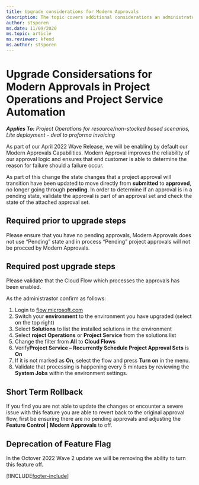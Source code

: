 ```yaml
---
title: Upgrade considerations for Modern Approvals
description: The topic covers additional considerations an administrator should follow when enablding modern approvals as part of Wave 1 2022
author: stsporen
ms.date: 11/09/2020
ms.topic: article
ms.reviewer: kfend 
ms.author: stsporen
---
```


# Upgrade Considersations for Modern Approvals in Project Operations and Project Service Automation

_**Applies To:** Project Operations for resource/non-stocked based scenarios, Lite deployment - deal to proforma invoicing_

As part of our April 2022 Wave Release, we will be enabling by default our Modern Approvals Capabilities. Modern Approval improves the reliability of our approval logic and ensures that end customer is able to determine the reason for failure should a failure occur.

As part of this change the state changes that a project approval will transition have been updated to move directly from **submitted** to **approved**, no longer going through **pending**. In order to determine if an approval is in a pending state, validate the approval is part of an approval set and check the state of the attached approval set.

## Required prior to upgrade steps
Please ensure that you have no pending approvals, Modern Approvals does not use “Pending” state and in process “Pending” project approvals will not be procced by Modern Approvals.

## Required post upgrade steps
Please validate that the Cloud Flow which processes the approvals has been enabled.

As the administrastor confirm as follows:

1.	Login to [flow.microsoft.com](https://flow.microsoft.com)
2.	Switch your **environment** to the environment you have upgraded (select on the top right)
3.	Select **Solutions** to list the installed solutions in the environment
4.	Select **roject Operations** or **Project Service** from the solutions list
5.	Change the filter from **All** to **Cloud Flows**
6.	Verify**Project Service – Recurrently Schedule Project Approval Sets** is **On** 
7.	If it is not marked as **On**, select the flow and press **Turn on** in the menu.
8.	Validate that processing is happening every 5 mintues by reviewing the **System Jobs** within the environment settings.

## Short Term Rollback 
If you find you are not able to update the changes or encounter a severe issue with this feature you are able to revert back to the original approval flow, first be ensuring there are no pending approvals and adjusting the **Feature Control | Modern Approvals** to off. 

## Deprecation of Feature Flag
In the Octover 2022 Wave 2 update we will be removing the ability to turn this feature off.

[!INCLUDE[footer-include](../includes/footer-banner.md)]
